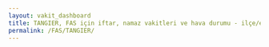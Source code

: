 ```yaml
---
layout: vakit_dashboard
title: TANGIER, FAS için iftar, namaz vakitleri ve hava durumu - ilçe/eyalet seç
permalink: /FAS/TANGIER/
---
```


<script type="text/javascript">
  var GLOBAL_COUNTRY = 'FAS';
  var GLOBAL_CITY = 'TANGIER';
  var GLOBAL_STATE = '';
  var lat = 72;
  var lon = 21;
</script>
